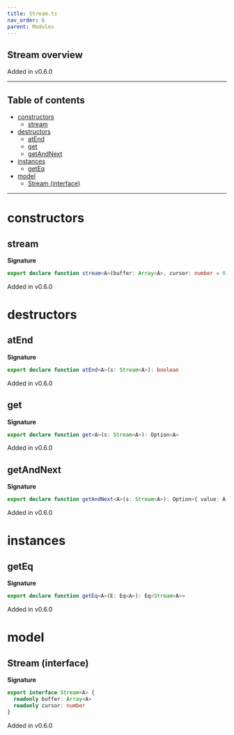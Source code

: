 ```yaml
---
title: Stream.ts
nav_order: 6
parent: Modules
---
```


## Stream overview

Added in v0.6.0

---

<h2 class="text-delta">Table of contents</h2>

- [constructors](#constructors)
  - [stream](#stream)
- [destructors](#destructors)
  - [atEnd](#atend)
  - [get](#get)
  - [getAndNext](#getandnext)
- [instances](#instances)
  - [getEq](#geteq)
- [model](#model)
  - [Stream (interface)](#stream-interface)

---

# constructors

## stream

**Signature**

```ts
export declare function stream<A>(buffer: Array<A>, cursor: number = 0): Stream<A>
```

Added in v0.6.0

# destructors

## atEnd

**Signature**

```ts
export declare function atEnd<A>(s: Stream<A>): boolean
```

Added in v0.6.0

## get

**Signature**

```ts
export declare function get<A>(s: Stream<A>): Option<A>
```

Added in v0.6.0

## getAndNext

**Signature**

```ts
export declare function getAndNext<A>(s: Stream<A>): Option<{ value: A; next: Stream<A> }>
```

Added in v0.6.0

# instances

## getEq

**Signature**

```ts
export declare function getEq<A>(E: Eq<A>): Eq<Stream<A>>
```

Added in v0.6.0

# model

## Stream (interface)

**Signature**

```ts
export interface Stream<A> {
  readonly buffer: Array<A>
  readonly cursor: number
}
```

Added in v0.6.0
